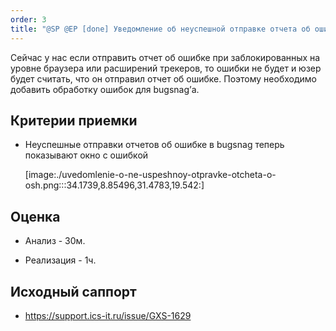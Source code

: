 ```yaml
---
order: 3
title: "@SP @EP [done] Уведомление об неуспешной отправке отчета об ошибке"
---
```


Сейчас у нас если отправить отчет об ошибке при заблокированных на уровне браузера или расширений трекеров, то ошибки не будет и юзер будет считать, что он отправил отчет об ошибке. Поэтому необходимо добавить обработку ошибок для bugsnag’а.

## Критерии приемки

-  Неуспешные отправки отчетов об ошибке в bugsnag теперь показывают окно с ошибкой

   [image:./uvedomlenie-o-ne-uspeshnoy-otpravke-otcheta-o-osh.png:::34.1739,8.85496,31.4783,19.542:]

## Оценка

-  Анализ - 30м.

-  Реализация - 1ч.

## Исходный саппорт

-  <https://support.ics-it.ru/issue/GXS-1629>
